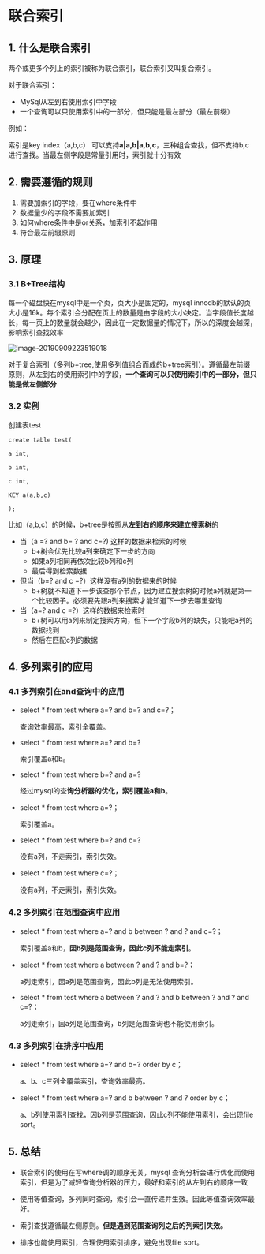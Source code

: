 # 联合索引

## 1. 什么是联合索引

两个或更多个列上的索引被称为联合索引，联合索引又叫复合索引。

对于联合索引：

- MySql从左到右使用索引中字段
- 一个查询可以只使用索引中的一部分，但只能是最左部分（最左前缀）

例如：

索引是key index（a,b,c） 可以支持**a|a,b|a,b,c**，三种组合查找，但不支持b,c 进行查找。当最左侧字段是常量引用时，索引就十分有效

## 2. 需要遵循的规则

1. 需要加索引的字段，要在where条件中
2. 数据量少的字段不需要加索引
3. 如何where条件中是or关系，加索引不起作用
4. 符合最左前缀原则

## 3. 原理

### 3.1 B+Tree结构

每一个磁盘快在mysql中是一个页，页大小是固定的，mysql innodb的默认的页大小是16k。每个索引会分配在页上的数量是由字段的大小决定。当字段值长度越长，每一页上的数量就会越少，因此在一定数据量的情况下，所以的深度会越深，影响索引查找效率

![image-20190909223519018](https://zszblog.oss-cn-beijing.aliyuncs.com/zszblog/blogimage-master/img/image-20190909223519018.png)

对于复合索引（多列b+tree,使用多列值组合而成的b+tree索引）。遵循最左前缀原则，从左到右的使用索引中的字段，**一个查询可以只使用索引中的一部分，但只能是做左侧部分**

### 3.2 实例

创建表test

```
create table test(

a int,

b int,

c int,

KEY a(a,b,c)

);
```

比如（a,b,c）的时候，b+tree是按照从**左到右的顺序来建立搜索树**的

- 当（a =? and b= ? and c=?) 这样的数据来检索的时候
  - b+树会优先比较a列来确定下一步的方向
  - 如果a列相同再依次比较b列和c列
  - 最后得到检索数据
- 但当（b=? and c =?）这样没有a列的数据来的时候
  - b+树就不知道下一步该查那个节点，因为建立搜索树的时候a列就是第一个比较因子。必须要先跟a列来搜索才能知道下一步去哪里查询
- 当（a=? and c =?）这样的数据来检索时
  - b+树可以用a列来制定搜索方向，但下一个字段b列的缺失，只能吧a列的数据找到
  - 然后在匹配c列的数据

## 4. 多列索引的应用

### 4.1 多列索引在and查询中的应用

- select * from test where a=? and b=? and c=?；

  查询效率最高，索引全覆盖。

- select * from test where a=? and b=?

  索引覆盖a和b。

- select * from test where b=? and a=?

  经过mysql的查**询分析器的优化，索引覆盖a和b**。

- select * from test where a=?；

  索引覆盖a。

- select * from test where b=? and c=?

  没有a列，不走索引，索引失效。

- select * from test where c=?；

  没有a列，不走索引，索引失效。

### 4.2 多列索引在范围查询中应用

- select * from test where a=? and b between ? and ? and c=?；

  索引覆盖a和b，**因b列是范围查询，因此c列不能走索引**。

- select * from test where a between ? and ? and b=?；

  a列走索引，因a列是范围查询，因此b列是无法使用索引。

- select * from test where a between ? and ? and b between ? and ? and c=?；

  a列走索引，因a列是范围查询，b列是范围查询也不能使用索引。

### 4.3 **多列索引在排序中应用**

- select * from test where a=? and b=? order by c；

  a、b、c三列全覆盖索引，查询效率最高。

- select * from test where a=? and b between ? and ? order by c；

  a、b列使用索引查找，因b列是范围查询，因此c列不能使用索引，会出现file sort。

## 5. 总结

- 联合索引的使用在写where调的顺序无关，mysql 查询分析会进行优化而使用索引，但是为了减轻查询分析器的压力，最好和索引的从左到右的顺序一致
- 使用等值查询，多列同时查询，索引会一直传递并生效。因此等值查询效率最好。
- 索引查找遵循最左侧原则。**但是遇到范围查询列之后的列索引失效。**

- 排序也能使用索引，合理使用索引排序，避免出现file sort。
